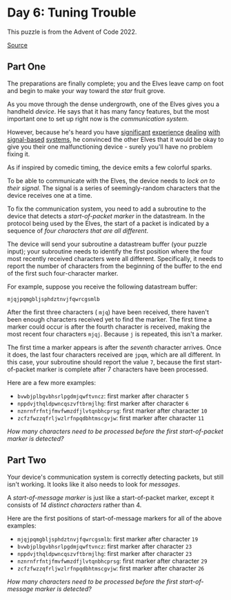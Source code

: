 # Day 6: Tuning Trouble

This puzzle is from the Advent of Code 2022.

[Source](https://adventofcode.com/2022/day/6)

## Part One

The preparations are finally complete; you and the Elves leave camp on foot and
begin to make your way toward the _star_ fruit grove.

As you move through the dense undergrowth, one of the Elves gives you a handheld
_device_. He says that it has many fancy features, but the most important one to
set up right now is the _communication system_.

However, because he's heard you have
[significant](http://adventofcode.com/2016/day/6)
[experience](http://adventofcode.com/2016/day/25)
[dealing](http://adventofcode.com/2019/day/7)
[with](http://adventofcode.com/2019/day/9)
[signal-based](http://adventofcode.com/2019/day/16)
[systems](http://adventofcode.com/2021/day/25), he convinced the other Elves
that it would be okay to give you their one malfunctioning device - surely
you'll have no problem fixing it.

As if inspired by comedic timing, the device emits a few colorful sparks.

To be able to communicate with the Elves, the device needs to _lock on to their
signal_. The signal is a series of seemingly-random characters that the device
receives one at a time.

To fix the communication system, you need to add a subroutine to the device that
detects a _start-of-packet marker_ in the datastream. In the protocol being used
by the Elves, the start of a packet is indicated by a sequence of _four
characters that are all different_.

The device will send your subroutine a datastream buffer (your puzzle input);
your subroutine needs to identify the first position where the four most
recently received characters were all different. Specifically, it needs to
report the number of characters from the beginning of the buffer to the end of
the first such four-character marker.

For example, suppose you receive the following datastream buffer:

```
mjqjpqmgbljsphdztnvjfqwrcgsmlb
```

After the first three characters ( `mjq`) have been received, there haven't been
enough characters received yet to find the marker. The first time a marker could
occur is after the fourth character is received, making the most recent four
characters `mjqj`. Because `j` is repeated, this isn't a marker.

The first time a marker appears is after the _seventh_ character arrives. Once
it does, the last four characters received are `jpqm`, which are all different.
In this case, your subroutine should report the value `7`, because the first
start-of-packet marker is complete after 7 characters have been processed.

Here are a few more examples:

- `bvwbjplbgvbhsrlpgdmjqwftvncz`: first marker after character `5`
- `nppdvjthqldpwncqszvftbrmjlhg`: first marker after character `6`
- `nznrnfrfntjfmvfwmzdfjlvtqnbhcprsg`: first marker after character `10`
- `zcfzfwzzqfrljwzlrfnpqdbhtmscgvjw`: first marker after character `11`

_How many characters need to be processed before the first start-of-packet
marker is detected?_

## Part Two

Your device's communication system is correctly detecting packets, but still
isn't working. It looks like it also needs to look for _messages_.

A _start-of-message marker_ is just like a start-of-packet marker, except it
consists of _14 distinct characters_ rather than 4.

Here are the first positions of start-of-message markers for all of the above
examples:

- `mjqjpqmgbljsphdztnvjfqwrcgsmlb`: first marker after character `19`
- `bvwbjplbgvbhsrlpgdmjqwftvncz`: first marker after character `23`
- `nppdvjthqldpwncqszvftbrmjlhg`: first marker after character `23`
- `nznrnfrfntjfmvfwmzdfjlvtqnbhcprsg`: first marker after character `29`
- `zcfzfwzzqfrljwzlrfnpqdbhtmscgvjw`: first marker after character `26`

_How many characters need to be processed before the first start-of-message
marker is detected?_
